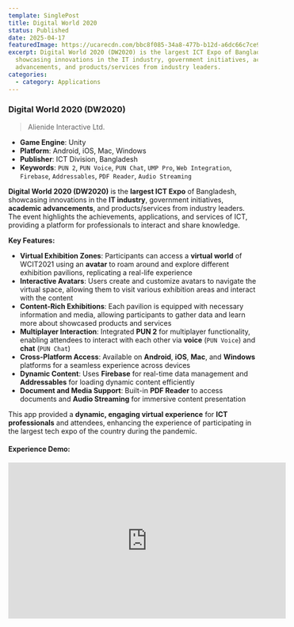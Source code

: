 ```yaml
---
template: SinglePost
title: Digital World 2020
status: Published
date: 2025-04-17
featuredImage: https://ucarecdn.com/bbc8f085-34a8-477b-b12d-a6dc66c7ce90/
excerpt: Digital World 2020 (DW2020) is the largest ICT Expo of Bangladesh,
  showcasing innovations in the IT industry, government initiatives, academic
  advancements, and products/services from industry leaders.
categories:
  - category: Applications
---
```

### Digital World 2020 (DW2020)  
>Alienide Interactive Ltd.

- **Game Engine**: Unity  
- **Platform**: Android, iOS, Mac, Windows  
- **Publisher**: ICT Division, Bangladesh
- **Keywords**: `PUN 2`, `PUN Voice`, `PUN Chat`, `UMP Pro`, `Web Integration`, `Firebase`, `Addressables`, `PDF Reader`, `Audio Streaming`  

**Digital World 2020 (DW2020)** is the **largest ICT Expo** of Bangladesh, showcasing innovations in the **IT industry**, government initiatives, **academic advancements**, and products/services from industry leaders. The event highlights the achievements, applications, and services of ICT, providing a platform for professionals to interact and share knowledge.

**Key Features:**
- **Virtual Exhibition Zones**: Participants can access a **virtual world** of WCIT2021 using an **avatar** to roam around and explore different exhibition pavilions, replicating a real-life experience  
- **Interactive Avatars**: Users create and customize avatars to navigate the virtual space, allowing them to visit various exhibition areas and interact with the content  
- **Content-Rich Exhibitions**: Each pavilion is equipped with necessary information and media, allowing participants to gather data and learn more about showcased products and services  
- **Multiplayer Interaction**: Integrated **PUN 2** for multiplayer functionality, enabling attendees to interact with each other via **voice** (`PUN Voice`) and **chat** (`PUN Chat`)  
- **Cross-Platform Access**: Available on **Android**, **iOS**, **Mac**, and **Windows** platforms for a seamless experience across devices  
- **Dynamic Content**: Uses **Firebase** for real-time data management and **Addressables** for loading dynamic content efficiently  
- **Document and Media Support**: Built-in **PDF Reader** to access documents and **Audio Streaming** for immersive content presentation  

This app provided a **dynamic, engaging virtual experience** for **ICT professionals** and attendees, enhancing the experience of participating in the largest tech expo of the country during the pandemic.

#### Experience Demo:
<iframe width="560" height="315" src="https://www.youtube.com/embed/v-jiqO4ntgQ" frameborder="0" allow="accelerometer; autoplay; encrypted-media; gyroscope; picture-in-picture" allowfullscreen></iframe>
